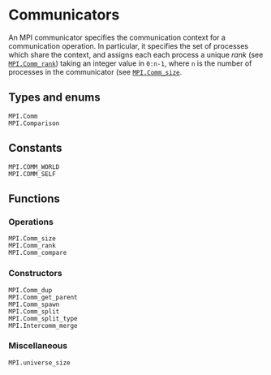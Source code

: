 # Communicators

An MPI communicator specifies the communication context for a communication operation. In
particular, it specifies the set of processes which share the context, and assigns each
each process a unique *rank* (see [`MPI.Comm_rank`](@ref)) taking an integer value in
`0:n-1`, where `n` is the number of processes in the communicator (see
[`MPI.Comm_size`](@ref).

## Types and enums

```@docs
MPI.Comm
MPI.Comparison
```

## Constants

```@docs
MPI.COMM_WORLD
MPI.COMM_SELF
```

## Functions

### Operations

```@docs
MPI.Comm_size
MPI.Comm_rank
MPI.Comm_compare
```

### Constructors

```@docs
MPI.Comm_dup
MPI.Comm_get_parent
MPI.Comm_spawn
MPI.Comm_split
MPI.Comm_split_type
MPI.Intercomm_merge
```

### Miscellaneous

```
MPI.universe_size
```
